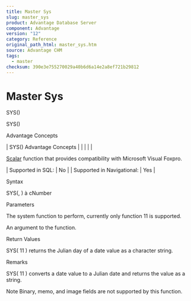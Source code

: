 ```yaml
---
title: Master Sys
slug: master_sys
product: Advantage Database Server
component: Advantage
version: "12"
category: Reference
original_path_html: master_sys.htm
source: Advantage CHM
tags:
  - master
checksum: 390e3e755270029a40b6d6a14e2a8ef721b29812
---
```


# Master Sys

SYS()

SYS()

Advantage Concepts

| SYS()  Advantage Concepts |  |  |  |  |

[Scalar](master_supported_scalar_functions.md) function that provides compatibility with Microsoft Visual Foxpro.

| Supported in SQL: | No |
| Supported in Navigational: | Yes |

Syntax

SYS(<nNumber>, <Value> ) à cNumber

Parameters

<nNumber> The system function to perform, currently only function 11 is supported.

<Value> An argument to the function.

Return Values

SYS( 11 ) returns the Julian day of a date value as a character string.

Remarks

SYS( 11 ) converts a date value to a Julian date and returns the value as a string.

Note Binary, memo, and image fields are not supported by this function.
